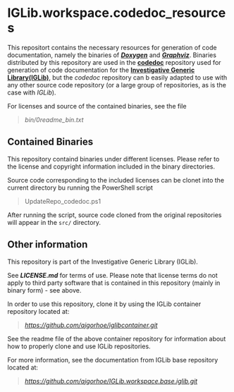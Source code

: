 # IGLib.workspace.codedoc_resources

This repositort contains the necessary resources for generation of code documentation, namely the binaries of ***[Doxygen](https://gitlab.com/graphviz/graphviz)*** and ***[Graphviz](https://gitlab.com/graphviz/graphviz)***. Binaries distributed by this repository are used in the **[codedoc](https://github.com/ajgorhoe/IGLib.workspace.doc.codedoc)** repository used for generation of code documentation for the **[Investigative Generic Library(IGLib)](https://github.com/ajgorhoe/IGLib.modules.IGLibCore)**, but the *codedoc* repository can b easily adapted to use with any other source code repository (or a large group of repositories, as is the case with *IGLib*).

For licenses and source of the contained binaries, see the file

> *bin/0readme_bin.txt*

## Contained Binaries

This repository containd binaries under different licenses. Please refer to the license and copyright information included in the binary directories.

Source code corresponding to the included licenses can be clonet into the current directory bu running the PowerShell script

> UpdateRepo_codedoc.ps1

After running the script, source code cloned from the original repositories will appear in the `src/` directory.

## Other information

This repository is part of the Investigative Generic Library (IGLib).

See ***LICENSE.md*** for terms of use. Please note that license terms do not apply to third party software that is contained in this repository (mainly in binary form) - see above.

In order to use this repository, clone it by using the IGLib container repository located at:

> *https://github.com/ajgorhoe/iglibcontainer.git*

See the readme file of the above container repository for information about how to properly clone and use IGLib repositories.

For more information, see the documentation from IGLib base repository located at:

> *https://github.com/ajgorhoe/IGLib.workspace.base.iglib.git*


